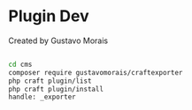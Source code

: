 # Plugin Dev

Created by Gustavo Morais

```sh
```

```sh
cd cms
composer require gustavomorais/craftexporter
php craft plugin/list
php craft plugin/install
handle: _exporter
```
